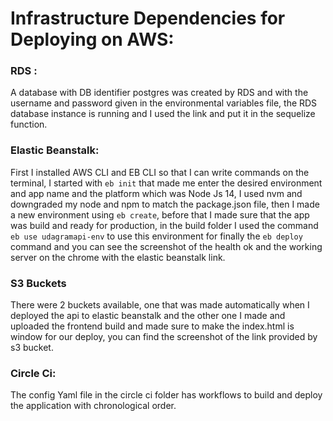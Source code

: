 # Infrastructure Dependencies for Deploying on AWS:

### RDS :

A database with DB identifier postgres was created by RDS and with the username and password given in the environmental variables file, the RDS database instance is running and I used the link and put it in the sequelize function.

### Elastic Beanstalk:

First I installed AWS CLI and EB CLI so that I can write commands on the terminal, I started with `eb init` that made me enter the desired environment and app name and the platform which was Node Js 14, I used nvm and downgraded my node and npm to match the package.json file, then I made a new environment using `eb create`, before that I made sure that the app was build and ready for production, in the build folder I used the command `eb use udagramapi-env` to use this environment for finally the `eb deploy` command and you can see the screenshot of the health ok and the working server on the chrome with the elastic beanstalk link.

### S3 Buckets

There were 2 buckets available, one that was made automatically when I deployed the api to elastic beanstalk and the other one I made and uploaded the frontend build and made sure to make the index.html is window for our deploy, you can find the screenshot of the link provided by s3 bucket.

### Circle Ci:

The config Yaml file in the circle ci folder has workflows to build and deploy the application with chronological order.
